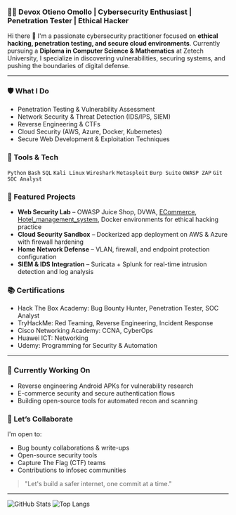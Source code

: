 ### 👨‍💻 Devox Otieno Omollo | Cybersecurity Enthusiast | Penetration Tester | Ethical Hacker

Hi there 👋 I'm a passionate cybersecurity practitioner focused on **ethical hacking, penetration testing, and secure cloud environments**. Currently pursuing a **Diploma in Computer Science & Mathematics** at Zetech University, I specialize in discovering vulnerabilities, securing systems, and pushing the boundaries of digital defense.

---

### 🛡️ What I Do
- Penetration Testing & Vulnerability Assessment
- Network Security & Threat Detection (IDS/IPS, SIEM)
- Reverse Engineering & CTFs
- Cloud Security (AWS, Azure, Docker, Kubernetes)
- Secure Web Development & Exploitation Techniques

### 🔧 Tools & Tech
`Python` `Bash` `SQL` `Kali Linux` `Wireshark` `Metasploit` `Burp Suite` `OWASP ZAP` `Git`
`SOC Analyst`

### 📂 Featured Projects
- **Web Security Lab** – OWASP Juice Shop, DVWA, [ECommerce](https://github.com/Omollodev/ecommerce.git), [Hotel_management_system](https://github.com/Omollodev/hms-backend.git), Docker environments for ethical hacking practice
- **Cloud Security Sandbox** – Dockerized app deployment on AWS & Azure with firewall hardening
- **Home Network Defense** – VLAN, firewall, and endpoint protection configuration
- **SIEM & IDS Integration** – Suricata + Splunk for real-time intrusion detection and log analysis

### 📚 Certifications
- Hack The Box Academy: Bug Bounty Hunter, Penetration Tester, SOC Analyst
- TryHackMe: Red Teaming, Reverse Engineering, Incident Response
- Cisco Networking Academy: CCNA, CyberOps
- Huawei ICT: Networking
- Udemy: Programming for Security & Automation

---

### 🌱 Currently Working On
- Reverse engineering Android APKs for vulnerability research
- E-commerce security and secure authentication flows
- Building open-source tools for automated recon and scanning

### 🤝 Let’s Collaborate
I'm open to:
- Bug bounty collaborations & write-ups
- Open-source security tools
- Capture The Flag (CTF) teams
- Contributions to infosec communities

> "Let's build a safer internet, one commit at a time."

---

![GitHub Stats](https://github-readme-stats.vercel.app/api?username=Omollodev&show_icons=true&theme=radical)
![Top Langs](https://github-readme-stats.vercel.app/api/top-langs/?username=Omollodev&layout=compact&theme=radical)
